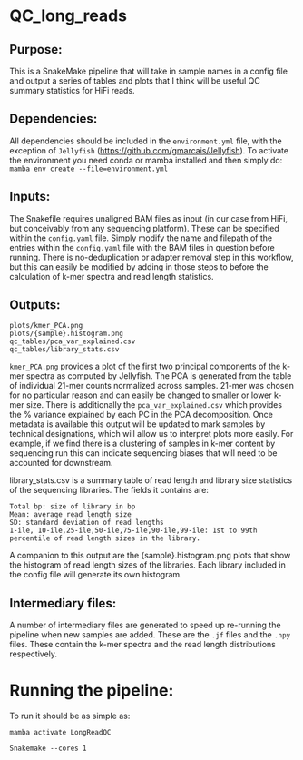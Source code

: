 # QC_long_reads

## Purpose:
This is a SnakeMake pipeline that will take in sample names in a config file and output a series of tables and plots that I think will be useful QC summary statistics for HiFi reads. 

## Dependencies:
All dependencies should be included in the `environment.yml` file, with the exception of `Jellyfish` (https://github.com/gmarcais/Jellyfish). To activate the environment you need conda or mamba installed and then simply do: `mamba env create --file=environment.yml`

## Inputs:
The Snakefile requires unaligned BAM files as input (in our case from HiFi, but conceivably from any sequencing platform). These can be specified within the `config.yaml` file. Simply modify the name and filepath of the entries within the `config.yaml` file with the BAM files in question before running. There is no-deduplication or adapter removal step in this workflow, but this can easily be modified by adding in those steps to before the calculation of k-mer spectra and read length statistics. 

## Outputs:
    plots/kmer_PCA.png
    plots/{sample}.histogram.png
    qc_tables/pca_var_explained.csv
    qc_tables/library_stats.csv
    

`kmer_PCA.png` provides a plot of the first two principal components of the k-mer spectra as computed by Jellyfish. The PCA is generated from the table of individual 21-mer counts normalized across samples. 21-mer was chosen for no particular reason and can easily be changed to smaller or lower k-mer size. There is additionally the `pca_var_explained.csv` which provides the % variance explained by each PC in the PCA decomposition. Once metadata is available this output will be updated to mark samples by technical designations, which will allow us to interpret plots more easily. For example, if we find there is a clustering of samples in k-mer content by sequencing run this can indicate sequencing biases that will need to be accounted for downstream.

library_stats.csv is a summary table of read length and library size statistics of the sequencing libraries. The fields it contains are: 
    
    Total bp: size of library in bp
    Mean: average read length size
    SD: standard deviation of read lengths
    1-ile, 10-ile,25-ile,50-ile,75-ile,90-ile,99-ile: 1st to 99th percentile of read length sizes in the library.
    
A companion to this output are the {sample}.histogram.png plots that show the histogram of read length sizes of the libraries. Each library included in the config file will generate its own histogram.

## Intermediary files:
A number of intermediary files are generated to speed up re-running the pipeline when new samples are added. These are the `.jf` files and the `.npy` files. These contain the k-mer spectra and the read length distributions respectively.

# Running the pipeline:

To run it should be as simple as:

`mamba activate LongReadQC`

`Snakemake --cores 1`
